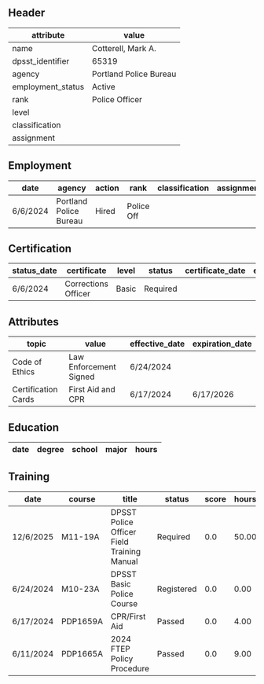 ## Header
| attribute | value |
| --------- | ----- |
| name | Cotterell, Mark A. |
| dpsst_identifier | 65319 |
| agency | Portland Police Bureau |
| employment_status | Active |
| rank | Police Officer |
| level |  |
| classification |  |
| assignment |  |
## Employment
| date | agency | action | rank | classification | assignment |
| ---- | ------ | ------ | ---- | -------------- | ---------- |
| 6/6/2024 | Portland Police Bureau | Hired | Police Off |  |  |
## Certification
| status_date | certificate | level | status | certificate_date | expiration_date | probation_date |
| ----------- | ----------- | ----- | ------ | ---------------- | --------------- | -------------- |
| 6/6/2024 | Corrections Officer | Basic | Required |  |  | 12/6/2025 |
## Attributes
| topic | value | effective_date | expiration_date |
| ----- | ----- | -------------- | --------------- |
| Code of Ethics | Law Enforcement Signed | 6/24/2024 |  |
| Certification Cards | First Aid and CPR | 6/17/2024 | 6/17/2026 |
## Education
| date | degree | school | major | hours |
| ---- | ------ | ------ | ----- | ----- |
## Training
| date | course | title | status | score | hours |
| ---- | ------ | ----- | ------ | ----- | ----- |
| 12/6/2025 | M11-19A | DPSST Police Officer Field Training Manual | Required | 0.0 | 50.00 |
| 6/24/2024 | M10-23A | DPSST Basic Police Course | Registered | 0.0 | 0.00 |
| 6/17/2024 | PDP1659A | CPR/First Aid | Passed | 0.0 | 4.00 |
| 6/11/2024 | PDP1665A | 2024 FTEP Policy  Procedure | Passed | 0.0 | 9.00 |
